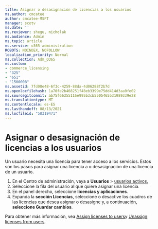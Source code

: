 ```yaml
---
title: Asignar o desasignación de licencias a los usuarios
ms.author: cmcatee
author: cmcatee-MSFT
manager: scotv
ms.date: ''
ms.reviewer: shegu, nicholak
ms.audience: Admin
ms.topic: article
ms.service: o365-administration
ROBOTS: NOINDEX, NOFOLLOW
localization_priority: Normal
ms.collection: Adm_O365
ms.custom:
- commerce_licensing
- "325"
- "651"
- "1500008"
ms.assetid: 7fd08e48-6f3c-4259-88da-4d06288f2b7d
ms.openlocfilehash: 1a70fe2b468251f48eb3399e75dd414d3aa0fe02
ms.sourcegitcommit: ab75f66355116e995b3cb5505465b31989339e28
ms.translationtype: MT
ms.contentlocale: es-ES
ms.lasthandoff: 08/13/2021
ms.locfileid: "58319471"
---
```

# <a name="assign-or-unassign-licenses-to-users"></a>Asignar o desasignación de licencias a los usuarios

Un usuario necesita una licencia para tener acceso a los servicios. Estos son los pasos para asignar una licencia a o desasignación de una licencia de un usuario.
  
1. En el Centro de administración, vaya a **Usuarios** \> [usuarios activos.](https://go.microsoft.com/fwlink/p/?linkid=834822)
2. Seleccione la fila del usuario al que quiere asignar una licencia.
3. En el panel derecho, seleccione **licencias y aplicaciones**.
4. Expanda la **sección Licencias,** seleccione o desactive los cuadros de las licencias que desea asignar o desasigne y, a continuación, **seleccione Guardar cambios**.

Para obtener más información, vea [Assign licenses to users](https://docs.microsoft.com/microsoft-365/admin/manage/assign-licenses-to-users)y [Unassign licenses from users](https://docs.microsoft.com/microsoft-365/admin/manage/remove-licenses-from-users).